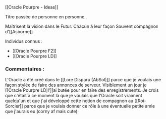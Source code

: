 [[Oracle Pourpre - Ideas]]

Titre passée de personne en personne

Maîtrisent la vision dans le Futur. Chacun à leur façon
Souvent compagnon d'[[Asborne]]

Individus connus :
- [[Oracle Pourpre F2]]
- [[Oracle Pourpre LD]]

### Commentaires :
L'Oracle a été créé dans le [[Lore Disparu (AbSol)]] parce que je voulais une façon stylée de faire des annonces de serveur. Visiblement un jour je [[Oracle Pourpre LD|l']]ai butée pour en faire des enregistrements. Je crois que c'était à ce moment là que je voulais que l'Oracle soit vraiment quelqu'un et que j'ai développé cette notion de compagnon au [[Roi-Sorcier]] parce que je voulais donner ce rôle à une éventuelle petite amie que j'aurais eu (corny af mais cute)